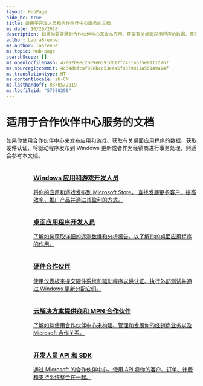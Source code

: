 ```yaml
---
layout: HubPage
hide_bc: true
title: 适用于开发人员和合作伙伴中心服务的文档
ms.date: 10/29/2018
description: 如果你要登录到合作伙伴中心来发布应用、获取有关桌面应用程序的数据、获取硬件认证、将驱动程序发布到 Windows 更新或者作为经销商进行事务处理，本文档适合你。
author: LauraBrenner
ms.author: labrenne
ms.topic: hub-page
searchScope: []
ms.openlocfilehash: 47e8208ec2609e6591d617f2431a635e81112767
ms.sourcegitcommit: 4c34d6fcaf020bcc53eaa5f0379011a56149a14f
ms.translationtype: HT
ms.contentlocale: zh-CN
ms.lasthandoff: 03/05/2019
ms.locfileid: "57588290"
---
```

<div id="main" class="v2">
    <div class="container">
        <h1>适用于合作伙伴中心服务的文档</h1>
        <p>如果你使用合作伙伴中心来发布应用和游戏、获取有关桌面应用程序的数据、获取硬件认证、将驱动程序发布到 Windows 更新或者作为经销商进行事务处理，则适合参考本文档。</p>
        <ul class="pivots" style="list-style:none;margin:0;">
            <li>
                <a href="#products"></a>
                <ul id="products" style="list-style:none;margin:0;">
                    <li>
                        <a href="#products1"></a>
                        <ul id="products1" class="cardsC cols cols3" style="list-style:none;margin:0;">
                            <li>
                                <a href="https://docs.microsoft.com/windows/uwp/publish/">
                                    <div class="cardSize">
                                        <div class="cardPadding">
                                            <div class="card">
                                                <div class="cardImageOuter">
                                                    <div class="cardImage bgdAccent1">
                                                        <img alt="" src="https://docs.microsoft.com/media/hubs/windows/win_hardware-dev-2.svg" data-linktype="external">
                                                    </div>
                                                </div>
                                                <div class="cardText">
                                                    <h3>Windows 应用和游戏开发人员</h3>
                                                    <p>将你的应用和游戏发布到 Microsoft Store。 查找发展更多客户、提高效率、推广产品并通过其盈利的方式。</p>
                                                </div>
                                            </div>
                                        </div>
                                    </div>
                                </a>
                            </li>
                            <li>
                                <a href="https://msdn.microsoft.com/library/windows/desktop/mt826504(v=vs.85).aspx">
                                    <div class="cardSize">
                                        <div class="cardPadding">
                                            <div class="card">
                                                <div class="cardImageOuter">
                                                    <div class="cardImage bgdAccent1">
                                                        <img alt="" src="https://docs.microsoft.com/media/illustrations/sql-analytics-service.svg" data-linktype="external">
                                                    </div>
                                                </div>
                                                <div class="cardText">
                                                    <h3>桌面应用程序开发人员</h3>
                                                    <p>了解如何获取详细的遥测数据和分析报告，以了解你的桌面应用程序的作用。</p>
                                                </div>
                                            </div>
                                        </div>
                                    </div>
                                </a>
                            </li>
                            <li>
                                <a href="https://docs.microsoft.com/windows-hardware/drivers/dashboard/">
                                    <div class="cardSize">
                                        <div class="cardPadding">
                                            <div class="card">
                                                <div class="cardImageOuter">
                                                    <div class="cardImage bgdAccent1">
                                                        <img alt="" src="https://docs.microsoft.com/media/hubs/systemcenter/system-center-configuration.svg" data-linktype="external">
                                                    </div>
                                                </div>
                                                <div class="cardText">
                                                    <h3>硬件合作伙伴</h3>
                                                    <p>使用仪表板来提交硬件系统和驱动程序以供认证、执行外部测试并通过 Windows 更新分配它们。</p>
                                                </div>
                                            </div>
                                        </div>
                                    </div>
                                </a>
                            </li>
                            <li>
                                <a href="/partner-center/">
                                    <div class="cardSize">
                                        <div class="cardPadding">
                                            <div class="card">
                                                <div class="cardImageOuter">
                                                    <div class="cardImage bgdAccent1">
                                                        <img alt="" src="https://docs.microsoft.com/media/hubs/ems/ems_device-app-mgmt-1.svg" data-linktype="external">
                                                    </div>
                                                </div>
                                                <div class="cardText">
                                                    <h3>云解决方案提供商和 MPN 合作伙伴</h3>
                                                    <p>了解如何使用合作伙伴中心来构建、管理和发展你的经销商业务以及 Microsoft 合作关系。</p>
                                                </div>
                                            </div>
                                        </div>
                                    </div>
                                </a>
                            </li>
                            <li>
                                <a href="/partner-center/develop/">
                                    <div class="cardSize">
                                        <div class="cardPadding">
                                            <div class="card">
                                                <div class="cardImageOuter">
                                                    <div class="cardImage bgdAccent1">
                                                        <img alt="" src="https://docs.microsoft.com/azure/media/index/azure_fundamentals.svg" data-linktype="external">
                                                    </div>
                                                </div>
                                                <div class="cardText">
                                                    <h3>开发人员 API 和 SDK</h3>
                                                    <p>通过 Microsoft 的合作伙伴中心，使用 API 将你的客户、订单、计费和支持系统整合在一起。</p>
                                                </div>
                                            </div>
                                        </div>
                                    </div>
                                </a>
                            </li>
                        </ul>
                    </li>
                </ul>
            </li>
        </ul>
    </div>
</div>